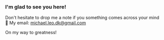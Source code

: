 ### I'm glad to see you here!

Don't hesitate to drop me a note if you something comes across your mind 🦖
My email: [michael.leo.dk@gmail.com](mailto:michael.leo.dk@gmail.com)

On my way to greatness!
<!--
**MichaelLeo-code/MichaelLeo-code** is a ✨ _special_ ✨ repository because its `README.md` (this file) appears on your GitHub profile.

Here are some ideas to get you started:

- 🔭 currently working in IoT team 
- 🌱 currently focused on learning JavaScript
- 👯 I’m looking to collaborate on ...
- 🤔 I’m looking for help with ...
- 💬 Ask me about ...
- 📫 How to reach me: ...
- 😄 Pronouns: ...
- ⚡ Fun fact: ...
-->
